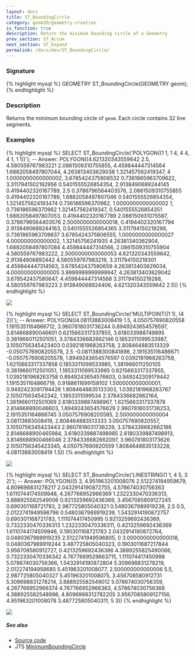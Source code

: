 ```yaml
---
layout: docs
title: ST_BoundingCircle
category: geom2D/geometry-creation
is_function: true
description: Return the minimum bounding circle of a Geometry
prev_section: ST_Accum
next_section: ST_Expand
permalink: /docs/dev/ST_BoundingCircle/
---
```


### Signature

{% highlight mysql %}
GEOMETRY ST_BoundingCircle(GEOMETRY geom);
{% endhighlight %}

### Description

Returns the minimum bounding circle of `geom`.
Each circle contains 32 line segments.

### Examples

{% highlight mysql %}
SELECT ST_BoundingCircle('POLYGON((1 1, 1 4, 4 4, 4 1, 1 1))');
-- Answer: POLYGON((4.621320343559642 2.5, 4.580559767983221 2.0861509310755855, 4.459844447314564 1.6882058497807044, 4.263813403629038 1.321457562419347, 4 1.0000000000000002, 3.6785424375806532 0.7361865963709622, 3.3117941502192956 0.5401555526854354, 2.9138490689244145 0.4194402320167789, 2.5 0.3786796564403576, 2.0861509310755855 0.4194402320167789, 1.6882058497807046 0.5401555526854354, 1.3214575624193474 0.736186596370962, 1.0000000000000002 1, 0.736186596370962 1.321457562419347, 0.5401555526854351 1.6882058497807053, 0.4194402320167789 2.086150931075587, 0.3786796564403576 2.5000000000000018, 0.4194402320167794 2.9138490689244163, 0.5401555526854365 3.311794150219298, 0.7361865963709637 3.6785424375806555, 1.0000000000000027 4.000000000000002, 1.32145756241935 4.26381340362904, 1.6882058497807084 4.459844447314566, 2.0861509310755904 4.580559767983222, 2.5000000000000053 4.621320343559642, 2.91384906892442 4.580559767983219, 3.311794150219301 4.459844447314563, 3.678542437580659 4.263813403629034, 4.000000000000005 3.9999999999999947, 4.263813403629042 3.678542437580647, 4.459844447314568 3.311794150219288, 4.580559767983223 2.913849068924406, 4.621320343559642 2.5))
{% endhighlight %}

<img class="displayed" src="../ST_BoundingCircle_1.png"/>

{% highlight mysql %}
SELECT ST_BoundingCircle('MULTIPOINT((1 1), (4 2))');
-- Answer: POLYGON((4.08113883008419 1.5, 4.050757690820558 1.1915351164866712, 3.9607818031736244 0.8949243654576597, 3.814668890046601 0.6215663317337855, 3.618033988749895 0.3819660112501051, 3.3784336682662146 0.1853311099533987, 3.1050756345423403 0.0392181968263758, 2.808464883513329 -0.0507576908205578, 2.5 -0.0811388300841898, 2.191535116486671 -0.0507576908205578, 1.8949243654576597 0.0392181968263758, 1.6215663317337858 0.1853311099533985, 1.381966011250105 0.3819660112501051, 1.1853311099533985 0.6215663317337855, 1.0392181968263758 0.8949243654576603, 0.949242309179442 1.1915351164866719, 0.9188611699158102 1.500000000000001, 0.9492423091794426 1.8084648835133303, 1.0392181968263767 2.105075634542342, 1.1853311099534 2.3784336682662164, 1.3819660112501069 2.6180339887498967, 1.6215663317337878 2.814668890046603, 1.8949243654576629 2.9607818031736253, 2.1915351164866745 3.0507576908205585, 2.500000000000004 3.08113883008419, 2.808464883513333 3.050757690820557, 3.1050756345423443 2.9607818031736226, 3.3784336682662186 2.8146688900465984, 3.6180339887498985 2.6180339887498913, 3.8146688900466046 2.3784336682662097, 3.960781803173626 2.1050756345423345, 4.050757690820559 1.8084648835133228, 4.08113883008419 1.5))
{% endhighlight %}

<img class="displayed" src="../ST_BoundingCircle_2.png"/>

{% highlight mysql %}
SELECT ST_BoundingCircle('LINESTRING(1 1, 4 5, 3 2)');
-- Answer: POLYGON((5 3, 4.951963201008076 2.512274194959679, 4.809698831278217 2.0432914190872755, 4.578674030756363 1.6110744174509946, 4.267766952966369 1.2322330470336313, 3.888925582549006 0.9213259692436369, 3.4567085809127245 0.690301168721783, 2.987725805040321 0.5480367989919239, 2.5 0.5, 2.0122741949596796 0.5480367989919239, 1.5432914190872757 0.690301168721783, 1.111074417450995 0.9213259692436369, 0.7322330470336313 1.2322330470336311, 0.4213259692436369 1.6110744174509946, 0.190301168721783 2.0432914190872764, 0.0480367989919235 2.5122741949596805, 0 3.0000000000000018, 0.0480367989919244 3.487725805040323, 0.1903011687217844 3.956708580912727, 0.4213259692436386 4.3889255825490086, 0.7322330470336342 4.7677669529663715, 1.111074417450998 5.078674030756366, 1.5432914190872804 5.309698831278219, 2.012274194959685 5.451963201008077, 2.500000000000006 5.5, 2.987725805040327 5.451963201008075, 3.456708580912731 5.309698831278214, 3.888925582549012 5.078674030756359, 4.267766952966374 4.767766952966363, 4.578674030756368 4.388925582548998, 4.8096988312782205 3.9567085809127156, 4.951963201008078 3.487725805040311, 5 3))
{% endhighlight %}

<img class="displayed" src="../ST_BoundingCircle_3.png"/>

##### See also

* <a href="https://github.com/irstv/H2GIS/blob/master/h2spatial-ext/src/main/java/org/h2gis/h2spatialext/function/spatial/create/ST_BoundingCircle.java" target="_blank">Source code</a>
* JTS [MinimumBoundingCircle][jts]

[jts]: http://tsusiatsoftware.net/jts/javadoc/com/vividsolutions/jts/algorithm/MinimumBoundingCircle.html
